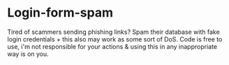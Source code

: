 # Login-form-spam
Tired of scammers sending phishing links? Spam their database with fake login credentials + this also may work as some sort of DoS.
Code is free to use, i'm not responsible for your actions & using this in any inappropriate way is on you.
